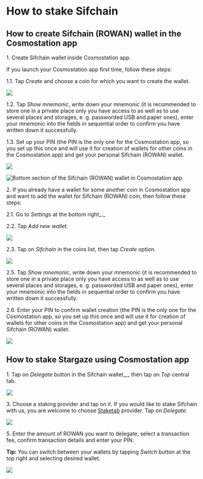 # How to stake Sifchain

## How to create Sifchain (ROWAN) wallet in the Cosmostation app

1\. Create Sifchain wallet inside Cosmostation app.&#x20;

If you launch your Cosmostation app first time, follow these steps:

1.1. Tap _Create_ and choose a coin for which you want to create the wallet.&#x20;

![](../../.gitbook/assets/01\_sif.png)

1.2. Tap _Show mnemonic_, write down your mnemonic (it is recommended to store one in a private place only you have access to as well as to use several places and storages, e. g. passworded USB and paper ones), enter your mnemonic into the fields in sequential order to confirm you have written down it successfully.

1.3. Set up your PIN (the PIN is the only one for the Cosmostation app, so you set up this once and will use it for creation of wallets for other coins in the Cosmostation app) and get your personal Sifchain (ROWAN) wallet.

![](../../.gitbook/assets/02\_sif\_pin\_and\_wallet.png)

![Bottom section of the Sifchain (ROWAN) wallet in Cosmostation app](../../.gitbook/assets/03\_sif\_bottom\_sec.png)

2\. If you already have a wallet for some another coin in Cosmostation app and want to add the wallet for Sifchain (ROWAN) coin, then follow these steps:

2.1. Go to _Settings_ at the bottom right_._

2.2. Tap _Add new wallet._

![](../../.gitbook/assets/04\_sif\_add\_new\_wallet.png)

2.3. Tap on _Sifchain_ in the coins list, then tap _Create_ option.

![](../../.gitbook/assets/03\_sif\_list\_and\_create.png)

2.5. Tap _Show mnemonic_, write down your mnemonic (it is recommended to store one in a private place only you have access to as well as to use several places and storages, e. g. passworded USB and paper ones), enter your mnemonic into the fields in sequential order to confirm you have written down it successfully.

2.6. Enter your PIN to confirm wallet creation (the PIN is the only one for the Cosmostation app, so you set up this once and will use it for creation of wallets for other coins in the Cosmostation app) and get your personal Sifchain (ROWAN) wallet.

![](../../.gitbook/assets/02\_sif\_pin\_and\_wallet.png)

## How to stake Stargaze using Cosmostation app

1\. Tap on _Delegate_ button in the Sifchain wallet_,_ then tap on _Top_ central tab.

![](../../.gitbook/assets/05\_sif\_top.png)

3\. Choose a staking provider and tap on it. If you would like to stake Sifchain with us, you are welcome to choose [Staketab](https://staketab.com/) provider. Tap on _Delegate._

![](../../.gitbook/assets/06\_sif\_staketab\_option.png)

5\. Enter the amount of ROWAN you want to delegate, select a transaction fee, confirm transaction details and enter your PIN.

**Tip:** You can switch between your wallets by tapping _Switch_ button at the top right and selecting desired wallet.

![](../../.gitbook/assets/07\_sif\_tip.png)
